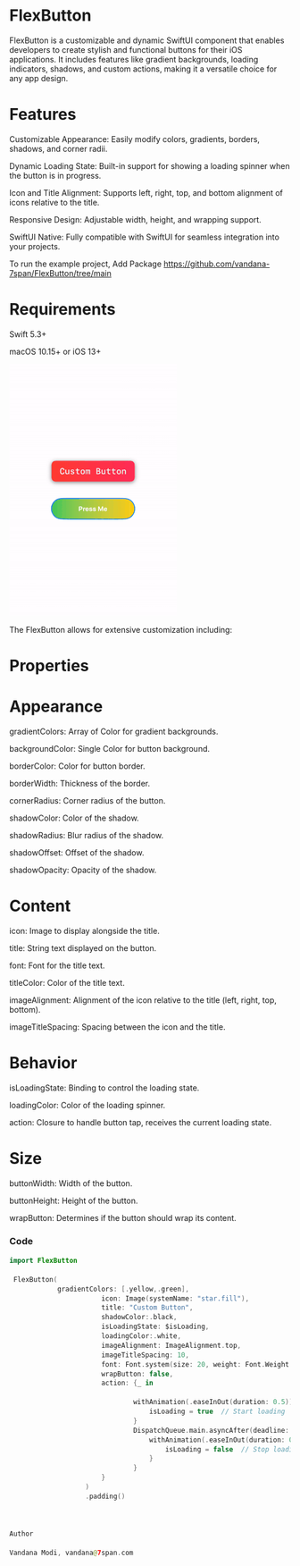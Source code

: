 # FlexButton
FlexButton is a customizable and dynamic SwiftUI component that enables developers to create stylish and functional buttons for their iOS applications. It includes features like gradient backgrounds, loading indicators, shadows, and custom actions, making it a versatile choice for any app design.

# Features

Customizable Appearance: Easily modify colors, gradients, borders, shadows, and corner radii.

Dynamic Loading State: Built-in support for showing a loading spinner when the button is in progress.

Icon and Title Alignment: Supports left, right, top, and bottom alignment of icons relative to the title.

Responsive Design: Adjustable width, height, and wrapping support.

SwiftUI Native: Fully compatible with SwiftUI for seamless integration into your projects.


To run the example project, Add Package https://github.com/vandana-7span/FlexButton/tree/main

# Requirements

Swift 5.3+

macOS 10.15+ or iOS 13+


![Demo GIF](https://github.com/vandana-7span/FlexButton/blob/main/FlexButton.gif)


The FlexButton allows for extensive customization including:
# Properties

# Appearance

gradientColors: Array of Color for gradient backgrounds.

backgroundColor: Single Color for button background.

borderColor: Color for button border.

borderWidth: Thickness of the border.

cornerRadius: Corner radius of the button.

shadowColor: Color of the shadow.

shadowRadius: Blur radius of the shadow.

shadowOffset: Offset of the shadow.

shadowOpacity: Opacity of the shadow.

# Content

icon: Image to display alongside the title.

title: String text displayed on the button.

font: Font for the title text.

titleColor: Color of the title text.

imageAlignment: Alignment of the icon relative to the title (left, right, top, bottom).

imageTitleSpacing: Spacing between the icon and the title.

# Behavior

isLoadingState: Binding<Bool> to control the loading state.

loadingColor: Color of the loading spinner.

action: Closure to handle button tap, receives the current loading state.

# Size

buttonWidth: Width of the button.

buttonHeight: Height of the button.

wrapButton: Determines if the button should wrap its content.

### Code
```swift
import FlexButton

 FlexButton(
            gradientColors: [.yellow,.green],
                       icon: Image(systemName: "star.fill"),
                       title: "Custom Button",
                       shadowColor:.black,
                       isLoadingState: $isLoading,
                       loadingColor:.white,
                       imageAlignment: ImageAlignment.top,
                       imageTitleSpacing: 10,
                       font: Font.system(size: 20, weight: Font.Weight.medium, design: Font.Design.monospaced),
                       wrapButton: false,
                       action: {_ in
                           
                               withAnimation(.easeInOut(duration: 0.5)) {
                                   isLoading = true  // Start loading
                               }
                               DispatchQueue.main.asyncAfter(deadline: .now() + 3) {
                                   withAnimation(.easeInOut(duration: 0.5)) {
                                       isLoading = false  // Stop loading
                                   }
                               }
                       }
                   )
                   .padding()



Author

Vandana Modi, vandana@7span.com

